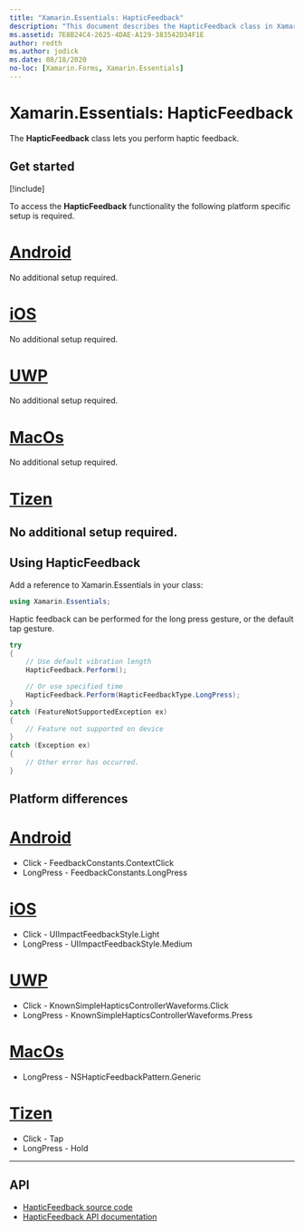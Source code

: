 ```yaml
---
title: "Xamarin.Essentials: HapticFeedback"
description: "This document describes the HapticFeedback class in Xamarin.Essentials, which lets you perform haptic feedback."
ms.assetid: 7E8B24C4-2625-4DAE-A129-383542D34F1E
author: redth
ms.author: jodick
ms.date: 08/18/2020
no-loc: [Xamarin.Forms, Xamarin.Essentials]
---
```


# Xamarin.Essentials: HapticFeedback

The **HapticFeedback** class lets you perform haptic feedback.

## Get started

[!include[](~/essentials/includes/get-started.md)]

To access the **HapticFeedback** functionality the following platform specific setup is required.

# [Android](#tab/android)

No additional setup required.

# [iOS](#tab/ios)

No additional setup required.

# [UWP](#tab/uwp)

No additional setup required.

# [MacOs](#tab/macos)

No additional setup required.

# [Tizen](#tab/tizen)

No additional setup required.
-----

## Using HapticFeedback

Add a reference to Xamarin.Essentials in your class:

```csharp
using Xamarin.Essentials;
```

Haptic feedback can be performed for the long press gesture, or the default tap gesture.

```csharp
try
{
    // Use default vibration length
    HapticFeedback.Perform();

    // Or use specified time
    HapticFeedback.Perform(HapticFeedbackType.LongPress);
}
catch (FeatureNotSupportedException ex)
{
    // Feature not supported on device
}
catch (Exception ex)
{
    // Other error has occurred.
}
```

## Platform differences

# [Android](#tab/android)
- Click - FeedbackConstants.ContextClick
- LongPress - FeedbackConstants.LongPress

# [iOS](#tab/ios)
- Click - UIImpactFeedbackStyle.Light
- LongPress - UIImpactFeedbackStyle.Medium

# [UWP](#tab/uwp)
- Click - KnownSimpleHapticsControllerWaveforms.Click
- LongPress - KnownSimpleHapticsControllerWaveforms.Press

# [MacOs](#tab/macos)
- LongPress - NSHapticFeedbackPattern.Generic

# [Tizen](#tab/tizen)
- Click - Tap
- LongPress - Hold

-----

## API

- [HapticFeedback source code](https://github.com/xamarin/Essentials/tree/develop/Xamarin.Essentials/HapticFeedback)
- [HapticFeedback API documentation](xref:Xamarin.Essentials.HapticFeedback)
